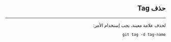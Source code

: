 <div dir=rtl>

## **حذف Tag**

---
لحذف علامة معينة، يجب إستخدام الأمر:
```
git tag -d tag-name 
```
</div>